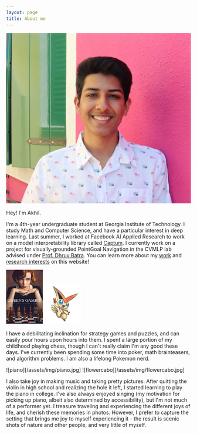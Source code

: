 ```yaml
---
layout: page
title: About me
---
```


![Akhil](/assets/img/akhil.JPG)

Hey! I'm Akhil. 

I'm a 4th-year undergraduate student at Georgia Institute of Technology. I study Math and Computer Science, and have a particular interest in deep learning. Last summer, I worked at Facebook AI Applied Research to work on a model interpretability library called [Captum](https://captum.ai/). I currently work on a project for visually-grounded PointGoal Navigation in the CVMLP lab advised under [Prof. Dhruv Batra](https://www.cc.gatech.edu/~dbatra/). You can learn more about my [work](https://agaction.github.io/workexperience/) and [research interests](https://agaction.github.io/research/) on this website!

<p float="left">
  <img src="assets/img/chess.jpg" width="100" />
  <img src="assets/img/victini.png" width="100" />
</p>

I have a debilitating inclination for strategy games and puzzles, and can easily pour hours upon hours into them. I spent a large portion of my childhood playing chess, though I can't really claim I'm any good these days. I've currently been spending some time into poker, math brainteasers, and algorithm problems. I am also a lifelong Pokemon nerd. 

![piano][/assets/img/piano.jpg] ![flowercabo][/assets/img/flowercabo.jpg]

I also take joy in making music and taking pretty pictures. After quitting the violin in high school and realizing the hole it left, I started learning to play the piano in college. I've also always enjoyed singing (my motivation for picking up piano, albeit also determined by accessibility), but I'm not much of a performer yet. I treasure traveling and experiencing the different joys of life, and cherish these memories in photos. However, I prefer to capture the setting that brings me joy to myself experiencing it - the result is scenic shots of nature and other people, and very little of myself. 